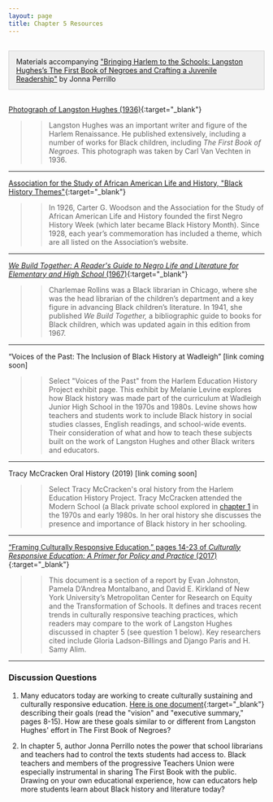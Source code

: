 ```yaml
---
layout: page
title: Chapter 5 Resources
---
```

<div class="chapterReference" style="border: 1px solid #ccc; padding: 12px 14px; background-color: #efefef; margin:30px 0;">
Materials accompanying <a href="{{ site.baseurl }}/chapters/05/" target="_blank"> "Bringing Harlem to the Schools: Langston Hughes’s The First Book of Negroes and Crafting a Juvenile Readership"</a> by Jonna Perrillo
</div>

[Photograph of Langston Hughes (1936)](https://brbl-dl.library.yale.edu/vufind/Record/3529799){:target="_blank"}

>> Langston Hughes was an important writer and figure of the Harlem Renaissance. He published extensively, including a number of works for Black children, including *The First Book of Negroes.* This photograph was taken by Carl Van Vechten in 1936.

---

[Association for the Study of African American Life and History, "Black History Themes"](https://asalh.org/black-history-themes/){:target="_blank"}

>> In 1926, Carter G. Woodson and the Association for the Study of African American Life and History founded the first Negro History Week (which later became Black History Month). Since 1928, each year’s commemoration has included a theme, which are all listed on the Association’s website.

---

[*We Build Together: A Reader's Guide to Negro Life and Literature for Elementary and High School* (1967)](https://digitalcollections.nypl.org/items/7f9eeaf0-ec86-0134-ee46-096986f5ac8f){:target="_blank"}

>> Charlemae Rollins was a Black librarian in Chicago, where she was the head librarian of the children’s department and a key figure in advancing Black children’s literature. In 1941, she published *We Build Together,* a bibliographic guide to books for Black children, which was updated again in this edition from 1967.

---

“Voices of the Past: The Inclusion of Black History at Wadleigh” [link coming soon]

>> Select "Voices of the Past" from the Harlem Education History Project exhibit page. This exhibit by Melanie Levine explores how Black history was made part of the curriculum at Wadleigh Junior High School in the 1970s and 1980s. Levine shows how teachers and students work to include Black history in social studies classes, English readings, and school-wide events. Their consideration of what and how to teach these subjects built on the work of Langston Hughes and other Black writers and educators.

---

Tracy McCracken Oral History (2019) [link coming soon]

>> Select Tracy McCracken's oral history from the Harlem Education History Project. Tracy McCracken attended the Modern School (a Black private school explored in [chapter 1](https://harlemeducationhistory.library.columbia.edu/book/chapters/01/) in the 1970s and early 1980s. In her oral history she discusses the presence and importance of Black history in her schooling.

---

[“Framing Culturally Responsive Education,” pages 14-23 of *Culturally Responsive Education: A Primer for Policy and Practice* (2017)](https://research.steinhardt.nyu.edu/scmsAdmin/media/users/atn293/pdf/CRE_Brief_2017_PrintBooklet_170817.pdf){:target="_blank"}

>> This document is a section of a report by Evan Johnston, Pamela D’Andrea Montalbano, and David E. Kirkland of New York University’s Metropolitan Center for Research on Equity and the Transformation of Schools. It defines and traces recent trends in culturally responsive teaching practices, which readers may compare to the work of Langston Hughes discussed in chapter 5 (see question 1 below). Key researchers cited include Gloria Ladson-Billings and Django Paris and H. Samy Alim.

---

### Discussion Questions

1. Many educators today are working to create culturally sustaining and culturally responsive education. [Here is one document](http://www.nysed.gov/common/nysed/files/programs/crs/culturally-responsive-sustaining-education-framework.pdf){:target="_blank"} describing their goals (read the "vision" and "executive summary," pages 8-15). How are these goals similar to or different from Langston Hughes' effort in The First Book of Negroes?

2. In chapter 5, author Jonna Perrillo notes the power that school librarians and teachers had to control the texts students had access to. Black teachers and members of the progressive Teachers Union were especially instrumental in sharing The First Book with the public. Drawing on your own educational experience, how can educators help more students learn about Black history and literature today?
